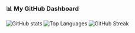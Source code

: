 ### 📊 My GitHub Dashboard

![GitHub stats](https://github-readme-stats.vercel.app/api?username=chamudiR&show_icons=true&theme=radical)
![Top Languages](https://github-readme-stats.vercel.app/api/top-langs/?username=chamudiR&layout=compact&theme=radical)
![GitHub Streak](https://streak-stats.demolab.com?user=chamudiR&theme=radical)

